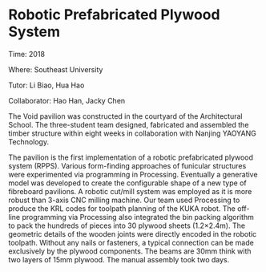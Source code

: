 # Robotic Prefabricated Plywood System

Time: 2018

Where: Southeast University

Tutor: Li Biao, Hua Hao

Collaborator: Hao Han, Jacky Chen

The Void pavilion was constructed in the courtyard of the Architectural School. The three-student team designed, fabricated and assembled the timber structure within eight weeks in collaboration with Nanjing YAOYANG Technology.

The pavilion is the first implementation of a robotic prefabricated plywood system (RPPS). Various form-finding approaches of funicular structures were experimented via programming in Processing. Eventually a generative model was developed to create the configurable shape of a new type of fibreboard pavilions. A robotic cut/mill system was employed as it is more robust than 3-axis CNC milling machine.  Our team used Processing to produce the KRL codes for toolpath planning of the KUKA robot. The off-line programming via Processing also integrated the bin packing algorithm to pack the hundreds of pieces into 30 plywood sheets (1.2×2.4m). The geometric details of the wooden joints were directly encoded in the robotic toolpath.  Without any nails or fasteners, a typical connection can be made exclusively by the plywood components. The beams are 30mm think with two layers of 15mm plywood. The manual assembly took two days.
